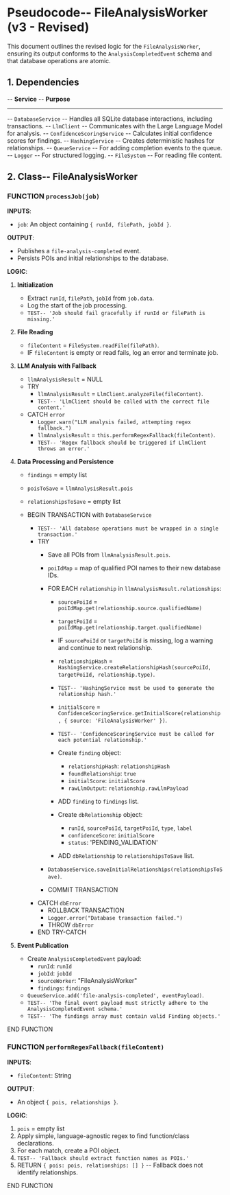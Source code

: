 # Pseudocode-- FileAnalysisWorker (v3 - Revised)

This document outlines the revised logic for the `FileAnalysisWorker`, ensuring its output conforms to the `AnalysisCompletedEvent` schema and that database operations are atomic.

## 1. Dependencies

-- **Service** -- **Purpose**
-- --- -- ---
-- `DatabaseService` -- Handles all SQLite database interactions, including transactions.
-- `LlmClient` -- Communicates with the Large Language Model for analysis.
-- `ConfidenceScoringService` -- Calculates initial confidence scores for findings.
-- `HashingService` -- Creates deterministic hashes for relationships.
-- `QueueService` -- For adding completion events to the queue.
-- `Logger` -- For structured logging.
-- `FileSystem` -- For reading file content.

## 2. Class-- FileAnalysisWorker

### FUNCTION `processJob(job)`

**INPUTS**:
-   `job`: An object containing `{ runId, filePath, jobId }`.

**OUTPUT**:
-   Publishes a `file-analysis-completed` event.
-   Persists POIs and initial relationships to the database.

**LOGIC**:

1.  **Initialization**
    -   Extract `runId`, `filePath`, `jobId` from `job.data`.
    -   Log the start of the job processing.
    -   `TEST-- 'Job should fail gracefully if runId or filePath is missing.'`

2.  **File Reading**
    -   `fileContent` = `FileSystem.readFile(filePath)`.
    -   IF `fileContent` is empty or read fails, log an error and terminate job.

3.  **LLM Analysis with Fallback**
    -   `llmAnalysisResult` = NULL
    -   TRY
        -   `llmAnalysisResult` = `LlmClient.analyzeFile(fileContent)`.
        -   `TEST-- 'LlmClient should be called with the correct file content.'`
    -   CATCH `error`
        -   `Logger.warn("LLM analysis failed, attempting regex fallback.")`
        -   `llmAnalysisResult` = `this.performRegexFallback(fileContent)`.
        -   `TEST-- 'Regex fallback should be triggered if LlmClient throws an error.'`

4.  **Data Processing and Persistence**
    -   `findings` = empty list
    -   `poisToSave` = `llmAnalysisResult.pois`
    -   `relationshipsToSave` = empty list

    -   BEGIN TRANSACTION with `DatabaseService`
        -   `TEST-- 'All database operations must be wrapped in a single transaction.'`
        -   TRY
            -   Save all POIs from `llmAnalysisResult.pois`.
            -   `poiIdMap` = map of qualified POI names to their new database IDs.

            -   FOR EACH `relationship` in `llmAnalysisResult.relationships`:
                -   `sourcePoiId` = `poiIdMap.get(relationship.source.qualifiedName)`
                -   `targetPoiId` = `poiIdMap.get(relationship.target.qualifiedName)`
                -   IF `sourcePoiId` or `targetPoiId` is missing, log a warning and continue to next relationship.

                -   `relationshipHash` = `HashingService.createRelationshipHash(sourcePoiId, targetPoiId, relationship.type)`.
                -   `TEST-- 'HashingService must be used to generate the relationship hash.'`

                -   `initialScore` = `ConfidenceScoringService.getInitialScore(relationship, { source: 'FileAnalysisWorker' })`.
                -   `TEST-- 'ConfidenceScoringService must be called for each potential relationship.'`

                -   Create `finding` object:
                    -   `relationshipHash`: `relationshipHash`
                    -   `foundRelationship`: `true`
                    -   `initialScore`: `initialScore`
                    -   `rawLlmOutput`: `relationship.rawLlmPayload`
                -   ADD `finding` to `findings` list.

                -   Create `dbRelationship` object:
                    -   `runId`, `sourcePoiId`, `targetPoiId`, `type`, `label`
                    -   `confidenceScore`: `initialScore`
                    -   `status`: 'PENDING_VALIDATION'
                -   ADD `dbRelationship` to `relationshipsToSave` list.

            -   `DatabaseService.saveInitialRelationships(relationshipsToSave)`.

            -   COMMIT TRANSACTION
        -   CATCH `dbError`
            -   ROLLBACK TRANSACTION
            -   `Logger.error("Database transaction failed.")`
            -   THROW `dbError`
        -   END TRY-CATCH

5.  **Event Publication**
    -   Create `AnalysisCompletedEvent` payload:
        -   `runId`: `runId`
        -   `jobId`: `jobId`
        -   `sourceWorker`: "FileAnalysisWorker"
        -   `findings`: `findings`
    -   `QueueService.add('file-analysis-completed', eventPayload)`.
    -   `TEST-- 'The final event payload must strictly adhere to the AnalysisCompletedEvent schema.'`
    -   `TEST-- 'The findings array must contain valid Finding objects.'`

END FUNCTION

### FUNCTION `performRegexFallback(fileContent)`

**INPUTS**:
-   `fileContent`: String

**OUTPUT**:
-   An object `{ pois, relationships }`.

**LOGIC**:

1.  `pois` = empty list
2.  Apply simple, language-agnostic regex to find function/class declarations.
3.  For each match, create a POI object.
4.  `TEST-- 'Fallback should extract function names as POIs.'`
5.  RETURN `{ pois: pois, relationships: [] }` -- Fallback does not identify relationships.

END FUNCTION